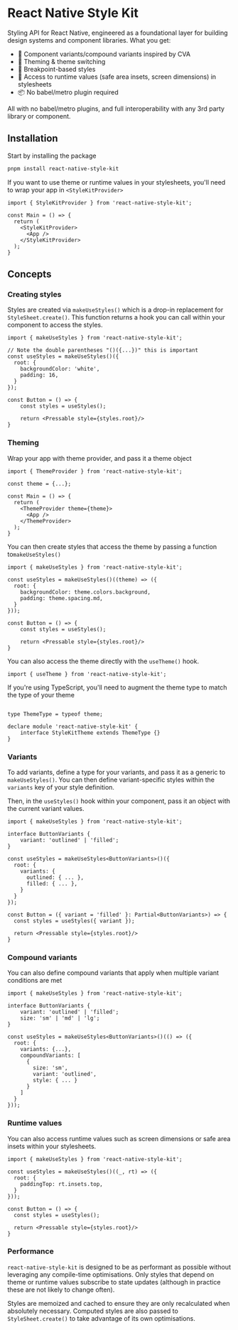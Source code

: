 # React Native Style Kit

Styling API for React Native, engineered as a foundational layer for building design systems and component libraries. What you get:

- 🧩 Component variants/compound variants inspired by CVA
- 🎨 Theming & theme switching
- 📱 Breakpoint-based styles
- 📏 Access to runtime values (safe area insets, screen dimensions) in stylesheets
- 📦 No babel/metro plugin required

All with no babel/metro plugins, and full interoperability with any 3rd party library or component.

## Installation

Start by installing the package
```bash
pnpm install react-native-style-kit
```

If you want to use theme or runtime values in your stylesheets, you'll need to wrap your app in `<StyleKitProvider>`

```tsx
import { StyleKitProvider } from 'react-native-style-kit';

const Main = () => {
  return (
    <StyleKitProvider>
      <App />
    </StyleKitProvider>
  );
}
```

## Concepts

### Creating styles

Styles are created via `makeUseStyles()` which is a drop-in replacement for `StyleSheet.create()`. This function returns a hook you can call within your component to access the styles.

```tsx
import { makeUseStyles } from 'react-native-style-kit';

// Note the double parentheses "()({...})" this is important
const useStyles = makeUseStyles()({
  root: {
    backgroundColor: 'white',
    padding: 16,
  }
});

const Button = () => {
    const styles = useStyles();
    
    return <Pressable style={styles.root}/>
}
```

### Theming

Wrap your app with theme provider, and pass it a theme object
```tsx
import { ThemeProvider } from 'react-native-style-kit';

const theme = {...};

const Main = () => {
  return (
    <ThemeProvider theme={theme}>
      <App />
    </ThemeProvider>
  );
}
```

You can then create styles that access the theme by passing a function to`makeUseStyles()`
```tsx
import { makeUseStyles } from 'react-native-style-kit';

const useStyles = makeUseStyles()((theme) => ({
  root: {
    backgroundColor: theme.colors.background,
    padding: theme.spacing.md,
  }
}));

const Button = () => {
    const styles = useStyles();
    
    return <Pressable style={styles.root}/>
}
```

You can also access the theme directly with the `useTheme()` hook.

```tsx
import { useTheme } from 'react-native-style-kit';
```

If you're using TypeScript, you'll need to augment the theme type to match the type of your theme
```tsx

type ThemeType = typeof theme;

declare module 'react-native-style-kit' {
    interface StyleKitTheme extends ThemeType {}
}
```


### Variants

To add variants, define a type for your variants, and pass it as a generic to `makeUseStyles()`. You can then define variant-specific styles within the `variants` key of your style definition.

Then, in the `useStyles()` hook within your component, pass it an object with the current variant values.

```tsx
import { makeUseStyles } from 'react-native-style-kit';

interface ButtonVariants {
    variant: 'outlined' | 'filled';
}

const useStyles = makeUseStyles<ButtonVariants>()({
  root: {
    variants: {
      outlined: { ... }, 
      filled: { ... },
    }  
  }
});

const Button = ({ variant = 'filled' }: Partial<ButtonVariants>) => {
  const styles = useStyles({ variant });
    
  return <Pressable style={styles.root}/>
}
```

### Compound variants

You can also define compound variants that apply when multiple variant conditions are met
```tsx
import { makeUseStyles } from 'react-native-style-kit';

interface ButtonVariants {
    variant: 'outlined' | 'filled';
    size: 'sm' | 'md' | 'lg';
}

const useStyles = makeUseStyles<ButtonVariants>()(() => ({
  root: {
    variants: {...},
    compoundVariants: [
      {
        size: 'sm',
        variant: 'outlined',
        style: { ... }
      }
    ]  
  }
}));

```

### Runtime values

You can also access runtime values such as screen dimensions or safe area insets within your stylesheets.

```tsx
import { makeUseStyles } from 'react-native-style-kit';

const useStyles = makeUseStyles()((_, rt) => ({
  root: {
    paddingTop: rt.insets.top,
  }
}));

const Button = () => {
  const styles = useStyles();
    
  return <Pressable style={styles.root}/>
}
```

### Performance
`react-native-style-kit` is designed to be as performant as possible without leveraging any compile-time optimisations. Only styles that depend on theme or runtime values subscribe to state updates (although in practice these are not likely to change often). 

Styles are memoized and cached to ensure they are only recalculated when absolutely necessary. Computed styles are also passed to `StyleSheet.create()` to take advantage of its own optimisations.
